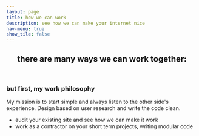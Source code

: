 ```yaml
---
layout: page
title: how we can work
description: see how we can make your internet nice
nav-menu: true
show_tile: false
---
```

<div id="main">
<section id="one">
	<div class="inner">
		<header class="major">
			<h1>there are many ways we can work together:</h1>
		</header>
        <h3>but first, my work philosophy</h3>
        <div class="box">
            <p>My mission is to start simple and always listen to the other side's experience. Design based on user research and write the code clean.</p>
        </div>
            <ul>
                <li>audit your existing site and see how we can make it work
                </li>
                <li>work as a contractor on your short term projects, writing modular code</li>
            </ul>
    </div><!--inner-->
</section>

</div><!--main-->